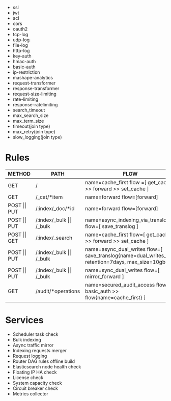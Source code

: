   - ssl
  - jwt
  - acl
  - cors
  - oauth2
  - tcp-log
  - udp-log
  - file-log
  - http-log
  - key-auth
  - hmac-auth
  - basic-auth
  - ip-restriction
  - mashape-analytics
  - request-transformer
  - response-transformer
  - request-size-limiting
  - rate-limiting
  - response-ratelimiting
  - search_timeout
  - max_search_size
  - max_term_size
  - timeout(join type)
  - max_retry(join type)
  - slow_logging(join type)

  

# Rules
| METHOD | PATH | FLOW                                                         |
| ------ | ---- | ------------------------------------------------------------ |
| GET    | /    | name=cache_first flow =[ get_cache >> forward >> set_cache ] |
| GET    | /_cat/*item     | name=forward flow=[forward]                                                             |
| POST \|\| PUT | /:index/\_doc/*id | name=forward flow=[forward]                                  |
| POST \|\| PUT | /:index/\_bulk \|\| /\_bulk     |  name=async_indexing_via_translog flow=[ save_translog ]                                                            |
| POST \|\| GET	|  /:index/\_search				|  name=cache_first flow=[ get_cache >> forward >> set_cache ]  |
| POST \|\| PUT		|  /:index/\_bulk \|\| /\_bulk 	|  name=async_dual_writes flow=[ save_translog{name=dual_writes_id1, retention=7days, max_size=10gb} ]  |
| POST \|\| PUT		| /:index/\_bulk \|\| /\_bulk 	| name=sync_dual_writes flow=[ mirror_forward ]  |
| GET				| /audit/*operations			| name=secured_audit_access flow=[ basic_auth >> flow{name=cache_first} ]  |


# Services
- Scheduler task check
- Bulk indexing
- Async traffic mirror
- Indexing requests merger
- Request logging
- Router DAG rules offline build
- Elasticsearch node health check
- Floating IP HA check
- License check
- System capacity check
- Circuit breaker check
- Metrics collector
